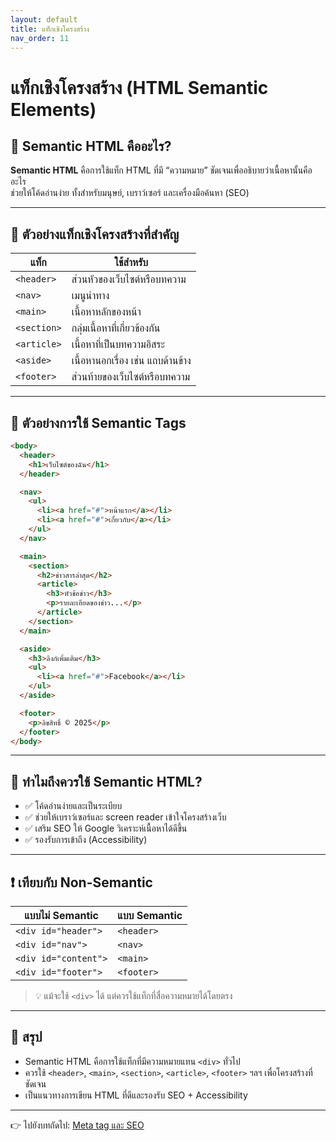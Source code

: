 ```yaml
---
layout: default
title: แท็กเชิงโครงสร้าง
nav_order: 11
---
```


# แท็กเชิงโครงสร้าง (HTML Semantic Elements)

## 🔹 Semantic HTML คืออะไร?

**Semantic HTML** คือการใช้แท็ก HTML ที่มี “ความหมาย” ชัดเจนเพื่ออธิบายว่าเนื้อหานั้นคืออะไร  
ช่วยให้โค้ดอ่านง่าย ทั้งสำหรับมนุษย์, เบราว์เซอร์ และเครื่องมือค้นหา (SEO)

---

## 🔸 ตัวอย่างแท็กเชิงโครงสร้างที่สำคัญ

| แท็ก | ใช้สำหรับ |
|------|-----------|
| `<header>` | ส่วนหัวของเว็บไซต์หรือบทความ |
| `<nav>` | เมนูนำทาง |
| `<main>` | เนื้อหาหลักของหน้า |
| `<section>` | กลุ่มเนื้อหาที่เกี่ยวข้องกัน |
| `<article>` | เนื้อหาที่เป็นบทความอิสระ |
| `<aside>` | เนื้อหานอกเรื่อง เช่น แถบด้านข้าง |
| `<footer>` | ส่วนท้ายของเว็บไซต์หรือบทความ |

---

## 🔸 ตัวอย่างการใช้ Semantic Tags

```html
<body>
  <header>
    <h1>เว็บไซต์ของฉัน</h1>
  </header>

  <nav>
    <ul>
      <li><a href="#">หน้าแรก</a></li>
      <li><a href="#">เกี่ยวกับ</a></li>
    </ul>
  </nav>

  <main>
    <section>
      <h2>ข่าวสารล่าสุด</h2>
      <article>
        <h3>หัวข้อข่าว</h3>
        <p>รายละเอียดของข่าว...</p>
      </article>
    </section>
  </main>

  <aside>
    <h3>ลิงก์เพิ่มเติม</h3>
    <ul>
      <li><a href="#">Facebook</a></li>
    </ul>
  </aside>

  <footer>
    <p>ลิขสิทธิ์ © 2025</p>
  </footer>
</body>
```

---

## 🔸 ทำไมถึงควรใช้ Semantic HTML?

- ✅ โค้ดอ่านง่ายและเป็นระเบียบ
- ✅ ช่วยให้เบราว์เซอร์และ screen reader เข้าใจโครงสร้างเว็บ
- ✅ เสริม SEO ให้ Google วิเคราะห์เนื้อหาได้ดีขึ้น
- ✅ รองรับการเข้าถึง (Accessibility)

---

## ❗ เทียบกับ Non-Semantic

| แบบไม่ Semantic | แบบ Semantic |
|------------------|----------------|
| `<div id="header">` | `<header>` |
| `<div id="nav">` | `<nav>` |
| `<div id="content">` | `<main>` |
| `<div id="footer">` | `<footer>` |

> 💡 แม้จะใช้ `<div>` ได้ แต่ควรใช้แท็กที่สื่อความหมายได้โดยตรง

---

## 🧠 สรุป

- Semantic HTML คือการใช้แท็กที่มีความหมายแทน `<div>` ทั่วไป
- ควรใช้ `<header>`, `<main>`, `<section>`, `<article>`, `<footer>` ฯลฯ เพื่อโครงสร้างที่ชัดเจน
- เป็นแนวทางการเขียน HTML ที่ดีและรองรับ SEO + Accessibility

---

👉 ไปยังบทถัดไป: [Meta tag และ SEO](html-11-meta.md)
